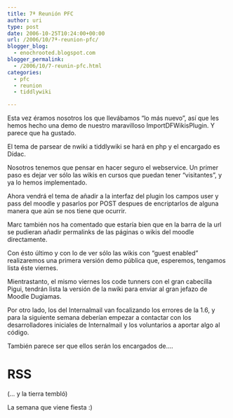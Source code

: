```yaml
---
title: 7ª Reunión PFC
author: uri
type: post
date: 2006-10-25T10:24:00+00:00
url: /2006/10/7ª-reunion-pfc/
blogger_blog:
  - enochrooted.blogspot.com
blogger_permalink:
  - /2006/10/7-reunin-pfc.html
categories:
  - pfc
  - reunion
  - tiddlywiki

---
```

Esta vez éramos nosotros los que llevábamos &#8220;lo más nuevo&#8221;, así que les hemos hecho una demo de nuestro maravilloso ImportDFWikisPlugin. Y parece que ha gustado.

El tema de parsear de nwiki a tiddlywiki se hará en php y el encargado es Dídac.

Nosotros tenemos que pensar en hacer seguro el webservice. Un primer paso es dejar ver sólo las wikis en cursos que puedan tener &#8220;visitantes&#8221;, y ya lo hemos implementado.

Ahora vendrá el tema de añadir a la interfaz del plugin los campos user y pass del moodle y pasarlos por POST despues de encriptarlos de alguna manera que aún se nos tiene que ocurrir.

Marc también nos ha comentado que estaría bien que en la barra de la url se pudieran añadir permalinks de las páginas o wikis del moodle directamente.

Con ésto último y con lo de ver sólo las wikis con &#8220;guest enabled&#8221; realizaremos una primera versión demo pública que, esperemos, tengamos lista éste viernes.

Mientrastanto, el mismo viernes los code tunners con el gran cabecilla Pigui, tendrán lista la versión de la nwiki para enviar al gran jefazo de Moodle Dugiamas.

Por otro lado, los del Internalmail van focalizando los errores de la 1.6, y para la siguiente semana deberían empezar a contactar con los desarrolladores iniciales de Internalmail y los voluntarios a aportar algo al código.

También parece ser que ellos serán los encargados de&#8230;.

# RSS

(&#8230; y la tierra tembló)

La semana que viene fiesta :) 
